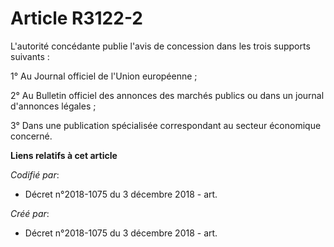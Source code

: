 # Article R3122-2

L'autorité concédante publie l'avis de concession dans les trois supports suivants :

1° Au Journal officiel de l'Union européenne ;

2° Au Bulletin officiel des annonces des marchés publics ou dans un journal d'annonces légales ;

3° Dans une publication spécialisée correspondant au secteur économique concerné.

**Liens relatifs à cet article**

_Codifié par_:

  - Décret n°2018-1075 du 3 décembre 2018 - art.

_Créé par_:

  - Décret n°2018-1075 du 3 décembre 2018 - art.
